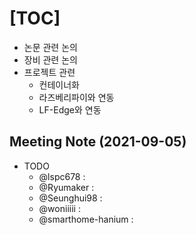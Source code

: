 # [TOC]
- 논문 관련 논의
- 장비 관련 논의
- 프로젝트 관련
  - 컨테이너화
  - 라즈베리파이와 연동 
  - LF-Edge와 연동

## Meeting Note (2021-09-05)
- TODO
  - @lspc678 : 
  - @Ryumaker : 
  - @Seunghui98 : 
  - @woniiiii : 
  - @smarthome-hanium : 
